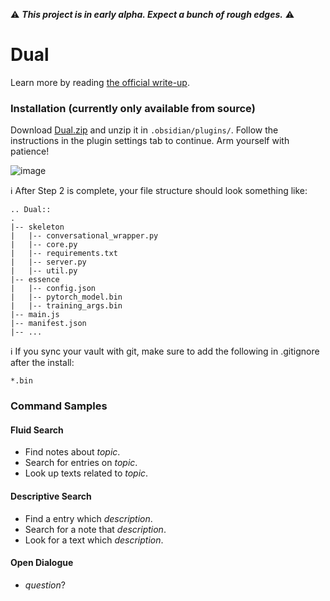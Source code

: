 :warning: ***This project is in early alpha. Expect a bunch of rough edges.*** :warning:

# Dual
Learn more by reading [the official write-up](https://psionica.org/docs/workshop/dual/).

### Installation (currently only available from source)
Download [Dual.zip](https://github.com/Psionica/Dual/releases/download/v0.1.1/Dual.zip) and unzip it in `.obsidian/plugins/`. Follow the instructions in the plugin settings tab to continue. Arm yourself with patience!

![image](https://user-images.githubusercontent.com/20104026/115115351-bb3d3f80-9f9c-11eb-92fe-ff922a601826.png)

ℹ️ After Step 2 is complete, your file structure should look something like:
```
.. Dual::
.
|-- skeleton
|   |-- conversational_wrapper.py
|   |-- core.py
|   |-- requirements.txt
|   |-- server.py
|   |-- util.py
|-- essence
|   |-- config.json
|   |-- pytorch_model.bin
|   |-- training_args.bin
|-- main.js
|-- manifest.json
|-- ...
```

ℹ️ If you sync your vault with git, make sure to add the following in .gitignore after the install:
```
*.bin
```

### Command Samples
#### Fluid Search
- Find notes about _topic_.
- Search for entries on _topic_.
- Look up texts related to _topic_.

#### Descriptive Search
- Find a entry which _description_.
- Search for a note that _description_.
- Look for a text which _description_.

#### Open Dialogue
- _question_?
